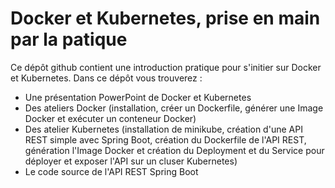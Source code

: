 # Docker et Kubernetes, prise en main par la patique
Ce dépôt github contient une introduction pratique pour s'initier sur Docker et Kubernetes. Dans ce dépôt vous trouverez :
- Une présentation PowerPoint de Docker et Kubernetes
- Des ateliers Docker (installation, créer un Dockerfile, générer une Image Docker et exécuter un conteneur Docker)
- Des atelier Kubernetes (installation de minikube, création d'une API REST simple avec Spring Boot, création du Dockerfile de l'API REST, génération l'Image Docker et création du Deployment et du Service pour déployer et exposer l'API sur un cluser Kubernetes)
- Le code source de l'API REST Spring Boot
